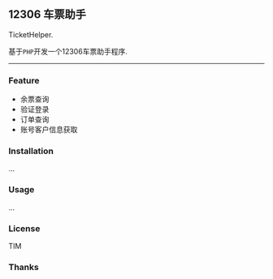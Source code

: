 ## 12306 车票助手

TicketHelper.

基于`PHP`开发一个12306车票助手程序.

---

### Feature

- 余票查询
- 验证登录
- 订单查询
- 账号客户信息获取

### Installation

...

### Usage

...

### License

TIM

### Thanks